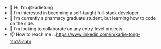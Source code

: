 - 👋 Hi, I’m @karlietong
- 👀 I’m interested in becoming a self-taught full-stack developer.
- 🌱 I’m currently a pharmacy graduate student, but learning how to code on the side.
- 💞️ I’m looking to collaborate on any entry-level projects. 
- 📫 How to reach me ...https://www.linkedin.com/in/karlie-tong-11b1751ab/

<!---
karlietong/karlietong is a ✨ special ✨ repository because its `README.md` (this file) appears on your GitHub profile.
You can click the Preview link to take a look at your changes.
--->

